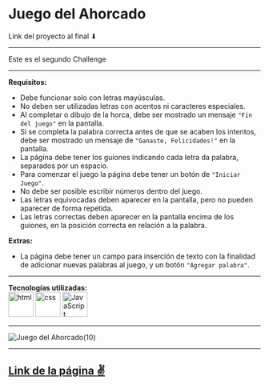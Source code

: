 # Juego del Ahorcado 

Link del proyecto al final ⬇

---

Este es el segundo Challenge 

---

**Requisitos:**  
- Debe funcionar solo con letras mayúsculas.
- No deben ser utilizadas letras con acentos ni caracteres especiales.
- Al completar o dibujo de la horca, debe ser mostrado un mensaje `"Fin del juego"` en la pantalla.
- Si se completa la palabra correcta antes de que se acaben los intentos, debe ser mostrado un mensaje de `"Ganaste, Felicidades!"` en la pantalla.
- La página debe tener los guiones indicando cada letra da palabra, separados por un espacio. 
- Para comenzar el juego la página debe tener un botón de `"Iniciar Juego"`.
- No debe ser posible escribir números dentro del juego.
- Las letras equivocadas deben aparecer en la pantalla, pero no pueden aparecer de forma repetida.
- Las letras correctas deben aparecer en la pantalla encima de los guiones, en la posición correcta en relación a la palabra.  

**Extras:**  
- La página debe tener un campo para inserción de texto con la finalidad de adicionar nuevas palabras al juego, y un botón `"Agregar palabra"`.

---

**Tecnologías utilizadas:**  
<img src="https://img.icons8.com/color/344/html-5--v1.png" alt="html" width="50"/>
<img src="https://img.icons8.com/color/344/css3.png" alt="css" width="50"/>
<img src="https://img.icons8.com/color/344/javascript--v1.png" alt="JavaScript" width="50"/>

---

![Juego del Ahorcado(10)]()

---

[**Link de la página** ✌]()
---
